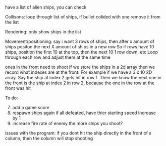 have a list of alien ships, you can check 

Collisons:
loop through list of ships, if bullet colided with one remove it from the list

Rendering:
only show ships in the list

Movement/positioning:
say i want 3 rows of ships, then after x amount of ships positon the next X amount of ships in a new row
So if rows have 10 ships, position the first 10 at the top, then the next 10 1 row down, etc
Loop through each row and adjust them at the same time

ones in the front need to shoot
if we store the ships in a 2d array then we record what indexes are at the front. For example if we have a 3 x 10 2D array. Say the ship at index 2 gets hit in row 1. Then we know the next one in the front is the ship at index 2 in row 2, because the one in the row at the front was hit

To do:
<!-- 1. render enemy ships -->
<!-- 2. add colisions/remove ships when hit -->
<!-- 3. add enemy movement -->
<!-- 4. add enemy shooting -->
<!-- 5. add player health -->
<!-- 6. add game over conditions -->
7. add a game score
8. respawn ships again if all defeated, have thier starting speed increase by 1
9. increase fire rate of enemy the more ships you shoot?


issues with the program:
if you dont hit the ship directly in the front of a column, then the column will stop shooting

